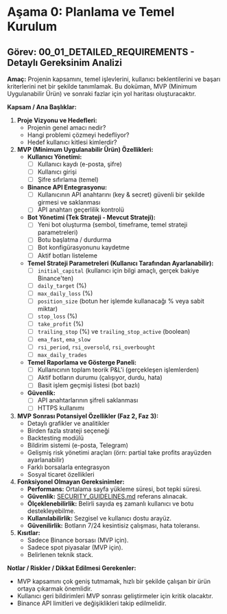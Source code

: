 # Aşama 0: Planlama ve Temel Kurulum
## Görev: 00_01_DETAILED_REQUIREMENTS - Detaylı Gereksinim Analizi

**Amaç:** Projenin kapsamını, temel işlevlerini, kullanıcı beklentilerini ve başarı kriterlerini net bir şekilde tanımlamak. Bu doküman, MVP (Minimum Uygulanabilir Ürün) ve sonraki fazlar için yol haritası oluşturacaktır.

**Kapsam / Ana Başlıklar:**
1.  **Proje Vizyonu ve Hedefleri:**
    *   Projenin genel amacı nedir?
    *   Hangi problemi çözmeyi hedefliyor?
    *   Hedef kullanıcı kitlesi kimlerdir?
2.  **MVP (Minimum Uygulanabilir Ürün) Özellikleri:**
    *   **Kullanıcı Yönetimi:**
        - [ ] Kullanıcı kaydı (e-posta, şifre)
        - [ ] Kullanıcı girişi
        - [ ] Şifre sıfırlama (temel)
    *   **Binance API Entegrasyonu:**
        - [ ] Kullanıcının API anahtarını (key & secret) güvenli bir şekilde girmesi ve saklanması
        - [ ] API anahtarı geçerlilik kontrolü
    *   **Bot Yönetimi (Tek Strateji - Mevcut Strateji):**
        - [ ] Yeni bot oluşturma (sembol, timeframe, temel strateji parametreleri)
        - [ ] Botu başlatma / durdurma
        - [ ] Bot konfigürasyonunu kaydetme
        - [ ] Aktif botları listeleme
    *   **Temel Strateji Parametreleri (Kullanıcı Tarafından Ayarlanabilir):**
        - [ ] `initial_capital` (kullanıcı için bilgi amaçlı, gerçek bakiye Binance'ten)
        - [ ] `daily_target` (%)
        - [ ] `max_daily_loss` (%)
        - [ ] `position_size` (botun her işlemde kullanacağı % veya sabit miktar)
        - [ ] `stop_loss` (%)
        - [ ] `take_profit` (%)
        - [ ] `trailing_stop` (%) ve `trailing_stop_active` (boolean)
        - [ ] `ema_fast`, `ema_slow`
        - [ ] `rsi_period`, `rsi_oversold`, `rsi_overbought`
        - [ ] `max_daily_trades`
    *   **Temel Raporlama ve Gösterge Paneli:**
        - [ ] Kullanıcının toplam teorik P&L'i (gerçekleşen işlemlerden)
        - [ ] Aktif botların durumu (çalışıyor, durdu, hata)
        - [ ] Basit işlem geçmişi listesi (bot bazlı)
    *   **Güvenlik:**
        - [ ] API anahtarlarının şifreli saklanması
        - [ ] HTTPS kullanımı
3.  **MVP Sonrası Potansiyel Özellikler (Faz 2, Faz 3):**
    *   Detaylı grafikler ve analitikler
    *   Birden fazla strateji seçeneği
    *   Backtesting modülü
    *   Bildirim sistemi (e-posta, Telegram)
    *   Gelişmiş risk yönetimi araçları (örn: partial take profits arayüzden ayarlanabilir)
    *   Farklı borsalarla entegrasyon
    *   Sosyal ticaret özellikleri
4.  **Fonksiyonel Olmayan Gereksinimler:**
    *   **Performans:** Ortalama sayfa yükleme süresi, bot tepki süresi.
    *   **Güvenlik:** [SECURITY_GUIDELINES.md](_PARENT_DIR_/_PARENT_DIR_/SECURITY_GUIDELINES.md) referans alınacak.
    *   **Ölçeklenebilirlik:** Belirli sayıda eş zamanlı kullanıcı ve botu destekleyebilme.
    *   **Kullanılabilirlik:** Sezgisel ve kullanıcı dostu arayüz.
    *   **Güvenilirlik:** Botların 7/24 kesintisiz çalışması, hata toleransı.
5.  **Kısıtlar:**
    *   Sadece Binance borsası (MVP için).
    *   Sadece spot piyasalar (MVP için).
    *   Belirlenen teknik stack.

**Notlar / Riskler / Dikkat Edilmesi Gerekenler:**
*   MVP kapsamını çok geniş tutmamak, hızlı bir şekilde çalışan bir ürün ortaya çıkarmak önemlidir.
*   Kullanıcı geri bildirimleri MVP sonrası geliştirmeler için kritik olacaktır.
*   Binance API limitleri ve değişiklikleri takip edilmelidir.

